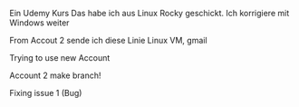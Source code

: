 Ein Udemy Kurs
Das habe ich aus Linux Rocky geschickt.
Ich korrigiere mit Windows weiter



From Accout 2 sende ich diese Linie
Linux VM, gmail


Trying to use new Account

Account 2 make branch!

Fixing issue 1 (Bug)






